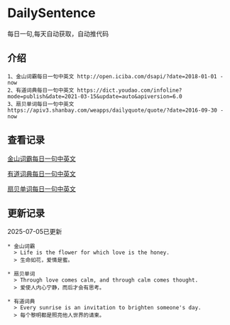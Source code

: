 # DailySentence

每日一句,每天自动获取，自动推代码

## 介绍

```
1、金山词霸每日一句中英文 http://open.iciba.com/dsapi/?date=2018-01-01 - now
2、有道词典每日一句中英文 https://dict.youdao.com/infoline?mode=publish&date=2021-03-15&update=auto&apiversion=6.0
3、扇贝单词每日一句中英文 https://apiv3.shanbay.com/weapps/dailyquote/quote/?date=2016-09-30 - now
```

## 查看记录

[金山词霸每日一句中英文](./data/iciba/)

[有道词典每日一句中英文](./data/youdao/)

[扇贝单词每日一句中英文](./data/shanbay/)

## 更新记录
2025-07-05已更新 
```
* 金山词霸
  > Life is the flower for which love is the honey.
  > 生命如花，爱情是蜜。

* 扇贝单词
  > Through love comes calm, and through calm comes thought.
  > 爱使人内心宁静，而后才会有思考。

* 有道词典
  > Every sunrise is an invitation to brighten someone's day.
  > 每个黎明都是照亮他人世界的请柬。

```
